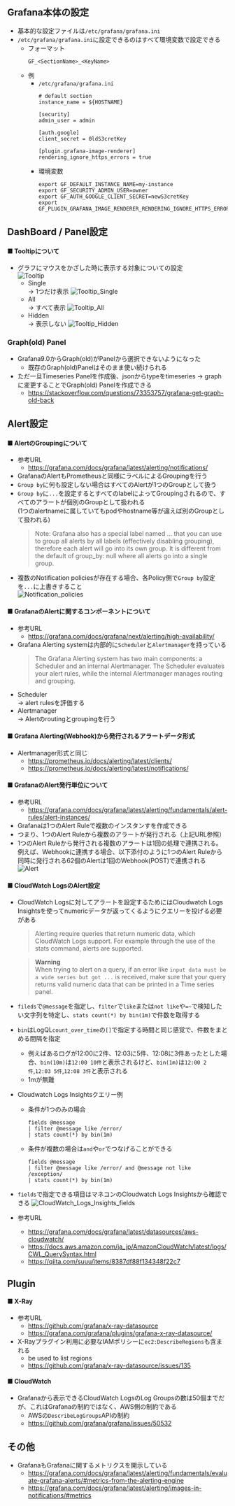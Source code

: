 ## Grafana本体の設定
- 基本的な設定ファイルは`/etc/grafana/grafana.ini`
- `/etc/grafana/grafana.ini`に設定できるのはすべて環境変数で設定できる
  - フォーマット
    ~~~
    GF_<SectionName>_<KeyName>
    ~~~
  - 例
    - `/etc/grafana/grafana.ini`
      ~~~
      # default section
      instance_name = ${HOSTNAME}

      [security]
      admin_user = admin

      [auth.google]
      client_secret = 0ldS3cretKey

      [plugin.grafana-image-renderer]
      rendering_ignore_https_errors = true
      ~~~
    - 環境変数
      ~~~
      export GF_DEFAULT_INSTANCE_NAME=my-instance
      export GF_SECURITY_ADMIN_USER=owner
      export GF_AUTH_GOOGLE_CLIENT_SECRET=newS3cretKey
      export GF_PLUGIN_GRAFANA_IMAGE_RENDERER_RENDERING_IGNORE_HTTPS_ERRORS=true
      ~~~

## DashBoard / Panel設定
#### ■ Tooltipについて  
- グラフにマウスをかざした時に表示する対象についての設定  
![Tooltip](https://github.com/nutslove/Knowledges/blob/main/Grafana/image/Tooltip.jpg)
  - Single  
    → 1つだけ表示
    ![Tooltip_Single](https://github.com/nutslove/Knowledges/blob/main/Grafana/image/Tooltip_Single.jpg)
  - All  
    → すべて表示
    ![Tooltip_All](https://github.com/nutslove/Knowledges/blob/main/Grafana/image/Tooltip_All.jpg)
  - Hidden  
    → 表示しない
    ![Tooltip_Hidden](https://github.com/nutslove/Knowledges/blob/main/Grafana/image/Tooltip_Hidden.jpg)

### Graph(old) Panel
- Grafana9.0からGraph(old)がPanelから選択できないようになった
  - 既存のGraph(old)Panelはそのまま使い続けられる
- ただ一旦Timeseries Panelを作成後、jsonからtypeをtimeseries → graphに変更することでGraph(old) Panelを作成できる
  - https://stackoverflow.com/questions/73353757/grafana-get-graph-old-back 

## Alert設定
#### ■ AlertのGroupingについて
- 参考URL
  - https://grafana.com/docs/grafana/latest/alerting/notifications/  
- GrafanaのAlertもPrometheusと同様にラベルによるGroupingを行う  
- `Group by`に何も設定しない場合はすべてのAlertが1つのGroupとして扱う
- `Group by`に`...`を設定するとすべてのlabelによってGroupingされるので、すべてのアラートが個別のGroupとして扱われる  
  (1つのalertnameに属していてもpodやhostname等が違えば別のGroupとして扱われる)
  >Note: Grafana also has a special label named ... that you can use to group all alerts by all labels (effectively disabling grouping), 
therefore each alert will go into its own group. It is different from the default of group_by: null where all alerts go into a single group.  
- 複数のNotification policiesが存在する場合、各Policy側で`Group by`設定を`...`に上書きすること  
  ![Notification_policies](https://github.com/nutslove/Knowledges/blob/main/Grafana/image/NotificationPolicies.jpg)

#### ■ GrafanaのAlertに関するコンポーネントについて
- 参考URL
  - https://grafana.com/docs/grafana/next/alerting/high-availability/
- Grafana Alerting systemは内部的に`Scheduler`と`Alertmanager`を持っている
  > The Grafana Alerting system has two main components: a Scheduler and an internal Alertmanager. The Scheduler evaluates your alert rules, while the internal Alertmanager manages routing and grouping.
- Scheduler  
  → alert rulesを評価する
- Alertmanager  
  → Alertのroutingとgroupingを行う

#### ■ Grafana Alerting(Webhook)から発行されるアラートデータ形式
- Alertmanager形式と同じ
  - https://prometheus.io/docs/alerting/latest/clients/
  - https://prometheus.io/docs/alerting/latest/notifications/

#### ■ GrafanaのAlert発行単位について
- 参考URL
  - https://grafana.com/docs/grafana/latest/alerting/fundamentals/alert-rules/alert-instances/
- Grafanaは1つのAlert Ruleで複数のインスタンすを作成できる
- つまり、1つのAlert Ruleから複数のアラートが発行される（上記URL参照）
- 1つのAlert Ruleから発行される複数のアラートは1回の処理で連携される。  
  例えば、Webhookに連携する場合、以下添付のように1つのAlert Ruleから同時に発行される62個のAlertは1回のWebhook(POST)で連携される  
![Alert](https://github.com/nutslove/Knowledges/blob/main/Grafana/image/Grafana_MultipleAlerts.jpg)

#### ■ CloudWatch LogsのAlert設定
- CloudWatch Logsに対してアラートを設定するためにはCloudwatch Logs Insightsを使ってnumericデータが返ってくるようにクエリーを投げる必要がある
  > Alerting require queries that return numeric data, which CloudWatch Logs support. For example through the use of the stats command, alerts are supported.

  > **Warning**  
  > When trying to alert on a query, if an error like `input data must be a wide series but got ...` is received, make sure that your query returns valid numeric data that can be printed in a Time series panel.
- `fileds`で`@message`を指定し、`filter`で`like`または`not like`や`=~`で検知したい文字列を特定し、`stats count(*) by bin(1m)`で件数を取得する
- `bin`はLogQL`count_over_time`の`[]`で指定する時間と同じ感覚で、件数をまとめる間隔を指定
  - 例えばあるログが12:00に2件、12:03に5件、12:08に3件あったとした場合、`bin(10m)`は`12:00 10件`と表示されるけど、`bin(1m)`は`12:00 2件`,`12:03 5件`,`12:08 3件`と表示される
  - 1mが無難
- Cloudwatch Logs Insightsクエリー例
  - 条件が1つのみの場合
    ```
    fields @message
    | filter @message like /error/
    | stats count(*) by bin(1m)
    ```
  - 条件が複数の場合は`and`や`or`でつなげることができる
    ```
    fields @message
    | filter @message like /error/ and @message not like /exception/
    | stats count(*) by bin(1m)
    ```
- `fields`で指定できる項目はマネコンのCloudwatch Logs Insightsから確認できる
![CloudWatch_Logs_Insights_fields](https://github.com/nutslove/Knowledges/blob/main/Grafana/image/CloudWatch_Logs_Insights_fields.jpg)
- 参考URL
  - https://grafana.com/docs/grafana/latest/datasources/aws-cloudwatch/
  - https://docs.aws.amazon.com/ja_jp/AmazonCloudWatch/latest/logs/CWL_QuerySyntax.html
  - https://qiita.com/suuu/items/8387df88f134348f22c7 

## Plugin
#### ■ X-Ray
- 参考URL
  - https://github.com/grafana/x-ray-datasource
  - https://grafana.com/grafana/plugins/grafana-x-ray-datasource/
- X-Rayプラグイン利用に必要なIAMポリシーに`ec2:DescribeRegions`も含まれる
  - be used to list regions
  - https://github.com/grafana/x-ray-datasource/issues/135

#### ■ CloudWatch
- Grafanaから表示できるCloudWatch LogsのLog Groupsの数は50個までだが、これはGrafanaの制約ではなく、AWS側の制約である
  - AWSの`DescribeLogGroups`APIの制約
  - https://github.com/grafana/grafana/issues/50532

## その他
- GrafanaもGrafanaに関するメトリクスを開示している  
  - https://grafana.com/docs/grafana/latest/alerting/fundamentals/evaluate-grafana-alerts/#metrics-from-the-alerting-engine
  - https://grafana.com/docs/grafana/latest/alerting/images-in-notifications/#metrics
